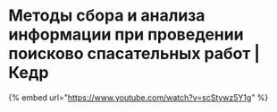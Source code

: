 # Методы сбора и анализа информации при проведении поисково спасательных работ | Кедр

{% embed url="https://www.youtube.com/watch?v=scStywz5Y1g" %}
